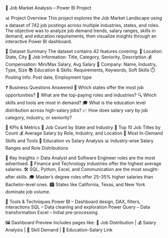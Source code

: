 💼 Job Market Analysis – Power BI Project

📊 Project Overview
This project explores the Job Market Landscape using a dataset of 742 job postings across multiple industries, states, and roles.
The objective was to analyze job demand trends, salary ranges, skills in demand, and education requirements, then visualize insights through an interactive Power BI dashboard.

🧾 Dataset Summary
The dataset contains 42 features covering:
📍 Location: State, City
💼 Job Information: Title, Category, Seniority, Description
💰 Compensation: Min/Max Salary, Avg Salary
🏢 Company: Name, Industry, Type, Size
📚 Education & Skills: Requirements, Keywords, Soft Skills
⏱️ Posting Info: Post date, Employment type

❓ Business Questions Answered
📌 Which states offer the most job opportunities?
💸 What are the top-paying roles and industries?
🔍 Which skills and tools are most in demand?
🎓 What is the education level distribution across high-salary jobs?
📈 How does salary vary by job category, industry, or seniority?

🎯 KPIs & Metrics
📍 Job Count by State and Industry
💼 Top 10 Job Titles by Count
💰 Average Salary by Role, Industry, and Location
🔑 Most In-Demand Skills and Tools
🧠 Education vs Salary Analysis
📊 Industry-wise Salary Ranges and Role Distributions

🧠 Key Insights
🔥 Data Analyst and Software Engineer roles are the most advertised.
💸 Finance and Technology industries offer the highest average salaries.
🛠️ SQL, Python, Excel, and Communication are the most sought-after skills.
🎓 Master’s degree roles offer 25–35% higher salaries than Bachelor-level ones.
🏙️ States like California, Texas, and New York dominate job volume.

🧰 Tools & Techniques
Power BI – Dashboard design, DAX, filters, interactions
SQL – Data cleaning and exploration
Power Query – Data transformation
Excel – Initial pre-processing

🖼️ Dashboard Preview
Includes pages like:
📍 Job Distribution | 💰 Salary Analysis | 🎯 Skill Demand | 🧠 Education-Salary Link
